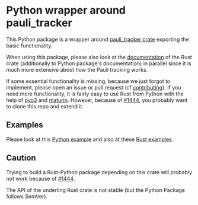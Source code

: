 # Python wrapper around pauli_tracker

This Python package is a wrapper around [pauli_tracker
crate](https://github.com/taeruh/pauli_tracker/tree/main/pauli_tracker) exporting the
basic functionality.

When using this package, please also look at the
[documentation](https://docs.rs/pauli_tracker/latest/pauli_tracker/) of the Rust crate
(additionally to Python package's documentation) in parallel since it is much more
extensive about how the Pauli tracking works.

If some essential functionality is missing, because we just forgot to implement, please
open an issue or pull request (cf [contributing](https://github.com/taeruh/pauli_tracker/blob/main/CONTRIBUTING.md)). If you need more
functionality, it is fairly easy to use Rust from Python with the help of
[pyo3](https://github.com/PyO3/pyo3) and [maturin](https://github.com/PyO3/maturin).
However, because of [#1444](https://github.com/PyO3/pyo3/issues/1444), you probably want
to clone this repo and extend it.

## Examples

Please look at this [Python example](to_be_filled_in) and also at these [Rust
examples](https://docs.rs/pauli_tracker/latest/pauli_tracker/#examples). 

## Caution

Trying to build a Rust-Python package depending on this crate will probably not work
because of [#1444](https://github.com/PyO3/pyo3/issues/1444).

The API of the underling Rust crate is not stable (but the Python Package follows
SemVer).
